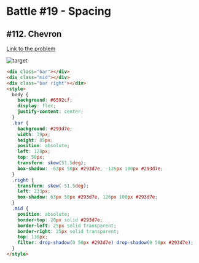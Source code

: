 # Battle #19 - Spacing

## #112. Chevron

[Link to the problem](https://cssbattle.dev/play/112)

![target](https://cssbattle.dev/targets/112.png)


```html
<div class="bar"></div>
<div class="mid"></div>
<div class="bar right"></div>
<style>
  body {
    background: #6592cf;
    display: flex;
    justify-content: center;
  }
  .bar {
    background: #293d7e;
    width: 39px;
    height: 85px;
    position: absolute;
    left: 128px;
    top: 50px;
    transform: skew(51.5deg);
    box-shadow: -63px 50px #293d7e, -126px 100px #293d7e;
  }
  .right {
    transform: skew(-51.5deg);
    left: 233px;
    box-shadow: 63px 50px #293d7e, 126px 100px #293d7e;
  }
  .mid {
    position: absolute;
    border-top: 20px solid #293d7e;
    border-left: 25px solid transparent;
    border-right: 25px solid transparent;
    top: 130px;
    filter: drop-shadow(0 50px #293d7e) drop-shadow(0 50px #293d7e);
  }
</style>
```
